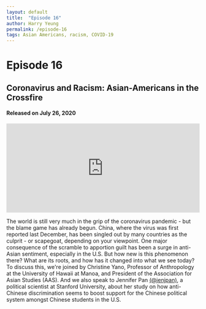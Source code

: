 ```yaml
---
layout: default
title:  "Episode 16"
author: Harry Yeung
permalink: /episode-16
tags: Asian Americans, racism, COVID-19
---
```


# Episode 16
## Coronavirus and Racism: Asian-Americans in the Crossfire
#### Released on July 26, 2020

<iframe src="https://open.spotify.com/embed-podcast/episode/1d7AKKp8kPIthAPefB8ems" width="100%" height="232" frameborder="0" allowtransparency="true" allow="encrypted-media"></iframe>

The world is still very much in the grip of the coronavirus pandemic - but the blame game has already begun. China, where the virus was first reported last December, has been singled out by many countries as the culprit - or scapegoat, depending on your viewpoint. One major consequence of the scramble to apportion guilt has been a surge in anti-Asian sentiment, especially in the U.S. But how new is this phenomenon there? What are its roots, and how has it changed into what we see today? To discuss this, we're joined by Christine Yano, Professor of Anthropology at the University of Hawaii at Manoa, and President of the Association for Asian Studies (AAS). And we also speak to Jennifer Pan [(@jenjpan)](https://twitter.com/jenjpan?lang=en), a political scientist at Stanford University, about her study on how anti-Chinese discrimination seems to boost support for the Chinese political system amongst Chinese students in the U.S. 
